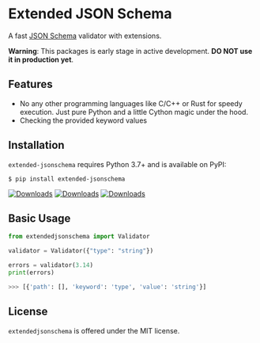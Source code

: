 # Extended JSON Schema

A fast [JSON Schema](https://json-schema.org/) validator with extensions.

**Warning**: This packages is early stage in active development. **DO NOT use it in production yet**.


## Features

- No any other programming languages like C/C++ or Rust for speedy execution. Just pure Python and a little Cython magic under the hood.
- Checking the provided keyword values

## Installation
`extended-jsonschema` requires Python 3.7+ and is available on PyPI:
```
$ pip install extended-jsonschema
```

[![Downloads](https://static.pepy.tech/badge/extended-jsonschema)](https://pepy.tech/project/extended-jsonschema)
[![Downloads](https://static.pepy.tech/badge/extended-jsonschema/month)](https://pepy.tech/project/extended-jsonschema)
[![Downloads](https://static.pepy.tech/badge/extended-jsonschema/week)](https://pepy.tech/project/extended-jsonschema)

## Basic Usage
```python
from extendedjsonschema import Validator

validator = Validator({"type": "string"})

errors = validator(3.14)
print(errors)

>>> [{'path': [], 'keyword': 'type', 'value': 'string'}]
```

## License
`extendedjsonschema` is offered under the MIT license.